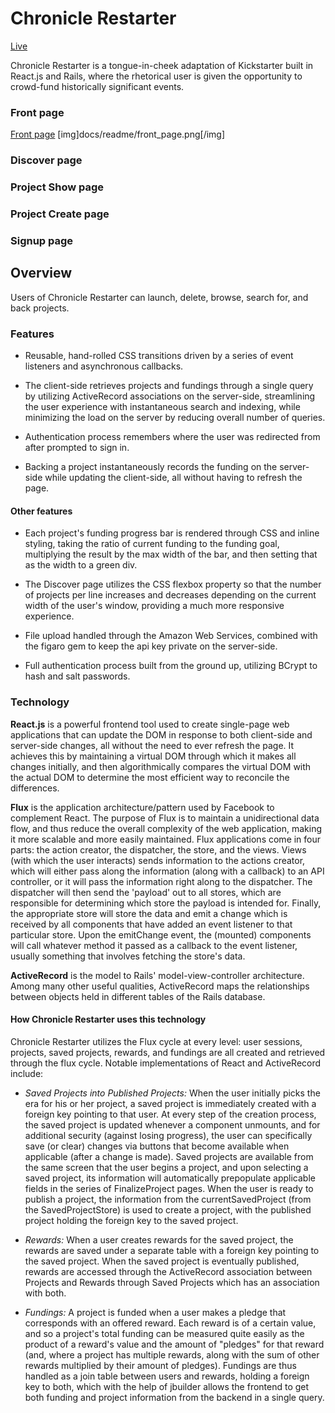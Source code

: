 # Chronicle Restarter

[Live][Live]

[Live]: http://www.chronicle-restarter.com

[Proposal]: docs/PROPOSAL.md

Chronicle Restarter is a tongue-in-cheek adaptation of Kickstarter built in React.js and Rails, where the rhetorical user is given the opportunity to crowd-fund historically significant events.

### Front page

[Front page](docs/readme/front_page.png)
[img]docs/readme/front_page.png[/img]

### Discover page

[Discover page]: docs/readme/discover.png

### Project Show page

[Show page]: docs/readme/show.png

### Project Create page

[Create page]: docs/readme/create.png

### Signup page

[Signup page]: docs/readme/sign_up.png

## Overview

Users of Chronicle Restarter can launch, delete, browse, search for, and back projects.

### Features

- Reusable, hand-rolled CSS transitions driven by a series of event listeners and asynchronous callbacks.

[StartProject]: docs/readme/saveProjectGif.gif

- The client-side retrieves projects and fundings through a single query by utilizing ActiveRecord associations on the server-side, streamlining the user experience with instantaneous search and indexing, while minimizing the load on the server by reducing overall number of queries.

[Search]: docs/readme/search.gif

- Authentication process remembers where the user was redirected from after prompted to sign in.

[Auth]: docs/readme/auth.gif

- Backing a project instantaneously records the funding on the server-side while updating the client-side, all without having to refresh the page.

[Funding]: docs/readme/funding.gif

#### Other features

- Each project's funding progress bar is rendered through CSS and inline styling, taking the ratio of current funding to the funding goal, multiplying the result by the max width of the bar, and then setting that as the width to a green div.

- The Discover page utilizes the CSS flexbox property so that the number of projects per line increases and decreases depending on the current width of the user's window, providing a much more responsive experience.

- File upload handled through the Amazon Web Services, combined with the figaro gem to keep the api key private on the server-side.

- Full authentication process built from the ground up, utilizing BCrypt to hash and salt passwords.

### Technology

**React.js** is a powerful frontend tool used to create single-page web applications that can update the DOM in response to both client-side and server-side changes, all without the need to ever refresh the page. It achieves this by maintaining a virtual DOM through which it makes all changes initially, and then algorithmically compares the virtual DOM with the actual DOM to determine the most efficient way to reconcile the differences.

**Flux** is the application architecture/pattern used by Facebook to complement React. The purpose of Flux is to maintain a unidirectional data flow, and thus reduce the overall complexity of the web application, making it more scalable and more easily maintained. Flux applications come in four parts: the action creator, the dispatcher, the store, and the views. Views (with which the user interacts) sends information to the actions creator, which will either pass along the information (along with a callback) to an API controller, or it will pass the information right along to the dispatcher. The dispatcher will then send the 'payload' out to all stores, which are responsible for determining which store the payload is intended for. Finally, the appropriate store will store the data and emit a change which is received by all components that have added an event listener to that particular store. Upon the emitChange event, the (mounted) components will call whatever method it passed as a callback to the event listener, usually something that involves fetching the store's data.

**ActiveRecord** is the model to Rails' model-view-controller architecture. Among many other useful qualities, ActiveRecord maps the relationships between objects held in different tables of the Rails database.

#### How Chronicle Restarter uses this technology

Chronicle Restarter utilizes the Flux cycle at every level: user sessions, projects, saved projects, rewards, and fundings are all created and retrieved through the flux cycle. Notable implementations of React and ActiveRecord include:

- *Saved Projects into Published Projects:* When the user initially picks the era for his or her project, a saved project is immediately created with a foreign key pointing to that user. At every step of the creation process, the saved project is updated whenever a component unmounts, and for additional security (against losing progress), the user can specifically save (or clear) changes via buttons that become available when applicable (after a change is made). Saved projects are available from the same screen that the user begins a project, and upon selecting a saved project, its information will automatically prepopulate applicable fields in the series of FinalizeProject pages. When the user is ready to publish a project, the information from the currentSavedProject (from the SavedProjectStore) is used to create a project, with the published project holding the foreign key to the saved project.

- *Rewards:* When a user creates rewards for the saved project, the rewards are saved under a separate table with a foreign key pointing to the saved project. When the saved project is eventually published, rewards are accessed through the ActiveRecord association between Projects and Rewards through Saved Projects which has an association with both.

- *Fundings:* A project is funded when a user makes a pledge that corresponds with an offered reward. Each reward is of a certain value, and so a project's total funding can be measured quite easily as the product of a reward's value and the amount of "pledges" for that reward (and, where a project has multiple rewards, along with the sum of other rewards multiplied by their amount of pledges). Fundings are thus handled as a join table between users and rewards, holding a foreign key to both, which with the help of jbuilder allows the frontend to get both funding and project information from the backend in a single query.

[Jbuilder]: docs/readme/jbuilder.png
